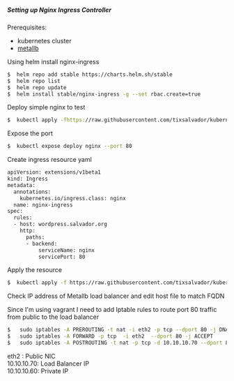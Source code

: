 ##### Setting up Nginx Ingress Controller

Prerequisites:
- kubernetes cluster
- [metallb]

Using helm install nginx-ingress
```sh
$  helm repo add stable https://charts.helm.sh/stable
$  helm repo list
$  helm repo update
$  helm install stable/nginx-ingress -g --set rbac.create=true
```
Deploy simple nginx to test
```sh
$  kubectl apply -fhttps://raw.githubusercontent.com/tixsalvador/kubernetes-ingress/main/nginx_plain.yaml
```
Expose the port
```sh
$  kubectl expose deploy nginx --port 80
```
Create ingress resource yaml
```sh
apiVersion: extensions/v1beta1
kind: Ingress
metadata:
  annotations: 
    kubernetes.io/ingress.class: nginx
  name: nginx-ingress
spec:
  rules:
  - host: wordpress.salvador.org
    http:
      paths:
      - backend: 
          serviceName: nginx
          servicePort: 80
```
Apply the resource 
```sh
$  kubectl apply -f https://raw.githubusercontent.com/tixsalvador/kubernetes-ingress/main/ingress-resource.yml
```
Check IP address of Metallb load balancer and edit host file to match FQDN

Since I'm using vagrant I need to  add  Iptable rules to route port 80 traffic from public to the load balancer
```sh
$   sudo iptables -A PREROUTING -t nat -i eth2 -p tcp --dport 80 -j DNAT --to 10.10.10.70:80
$   sudo iptables -A FORWARD -p tcp  -i eth2  --dport 80 -j ACCEPT
$   sudo iptables -A POSTROUTING -t nat -p tcp -d 10.10.10.70 --dport 80 -j SNAT --to-source 10.10.10.60
```
eth2 : Public NIC  
10.10.10.70: Load Balancer IP  
10.10.10.60: Private IP  

[metallb]: https://github.com/tixsalvador/kubernetes-metallb



